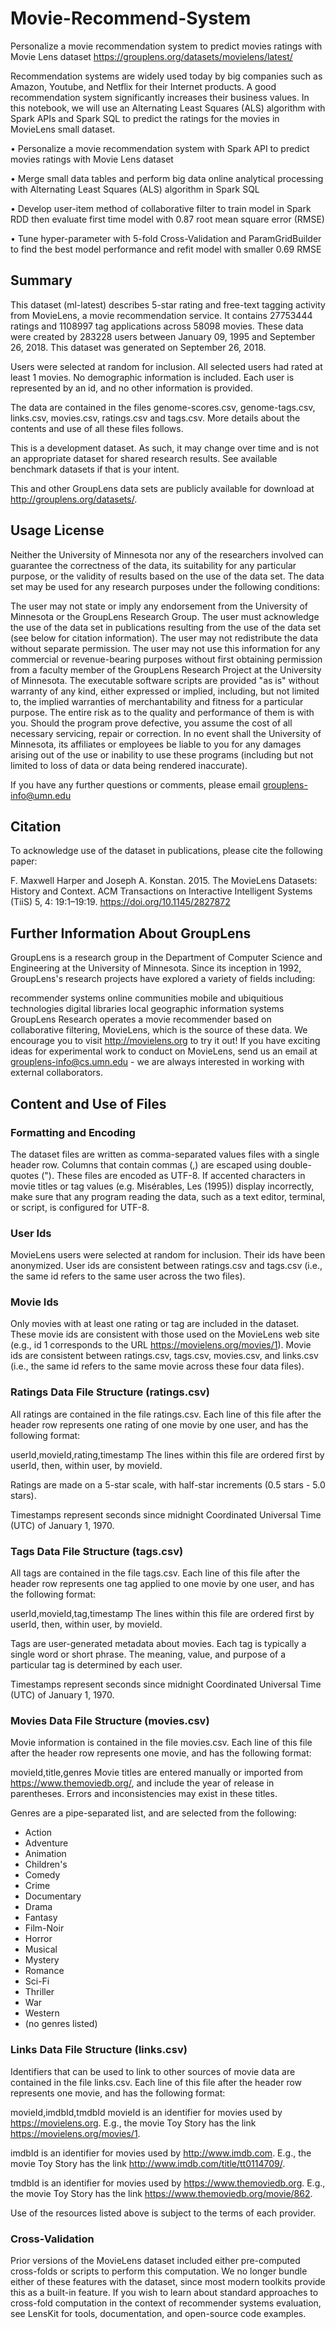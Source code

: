 # Movie-Recommend-System
Personalize a movie recommendation system to predict movies ratings with Movie Lens dataset 
https://grouplens.org/datasets/movielens/latest/


Recommendation systems are widely used today by big companies such as Amazon, Youtube, and Netflix for their Internet products. A good recommendation system significantly increases their business values. In this notebook, we will use an Alternating Least Squares (ALS) algorithm with Spark APIs and Spark SQL to predict the ratings for the movies in MovieLens small dataset.

•	Personalize a movie recommendation system with Spark API to predict movies ratings with Movie Lens dataset 

•	Merge small data tables and perform big data online analytical processing with Alternating Least Squares (ALS) algorithm in Spark SQL

•	Develop user-item method of collaborative filter to train model in Spark RDD then evaluate first time model with 0.87 root mean square error (RMSE)

•	Tune hyper-parameter with 5-fold Cross-Validation and ParamGridBuilder to find the best model performance and refit model with smaller 0.69 RMSE

## Summary

This dataset (ml-latest) describes 5-star rating and free-text tagging activity from MovieLens, a movie recommendation service. It contains 27753444 ratings and 1108997 tag applications across 58098 movies. These data were created by 283228 users between January 09, 1995 and September 26, 2018. This dataset was generated on September 26, 2018.

Users were selected at random for inclusion. All selected users had rated at least 1 movies. No demographic information is included. Each user is represented by an id, and no other information is provided.

The data are contained in the files genome-scores.csv, genome-tags.csv, links.csv, movies.csv, ratings.csv and tags.csv. More details about the contents and use of all these files follows.

This is a development dataset. As such, it may change over time and is not an appropriate dataset for shared research results. See available benchmark datasets if that is your intent.

This and other GroupLens data sets are publicly available for download at http://grouplens.org/datasets/.

## Usage License

Neither the University of Minnesota nor any of the researchers involved can guarantee the correctness of the data, its suitability for any particular purpose, or the validity of results based on the use of the data set. The data set may be used for any research purposes under the following conditions:

The user may not state or imply any endorsement from the University of Minnesota or the GroupLens Research Group.
The user must acknowledge the use of the data set in publications resulting from the use of the data set (see below for citation information).
The user may not redistribute the data without separate permission.
The user may not use this information for any commercial or revenue-bearing purposes without first obtaining permission from a faculty member of the GroupLens Research Project at the University of Minnesota.
The executable software scripts are provided "as is" without warranty of any kind, either expressed or implied, including, but not limited to, the implied warranties of merchantability and fitness for a particular purpose. The entire risk as to the quality and performance of them is with you. Should the program prove defective, you assume the cost of all necessary servicing, repair or correction.
In no event shall the University of Minnesota, its affiliates or employees be liable to you for any damages arising out of the use or inability to use these programs (including but not limited to loss of data or data being rendered inaccurate).

If you have any further questions or comments, please email grouplens-info@umn.edu

## Citation

To acknowledge use of the dataset in publications, please cite the following paper:

F. Maxwell Harper and Joseph A. Konstan. 2015. The MovieLens Datasets: History and Context. ACM Transactions on Interactive Intelligent Systems (TiiS) 5, 4: 19:1–19:19. https://doi.org/10.1145/2827872

## Further Information About GroupLens

GroupLens is a research group in the Department of Computer Science and Engineering at the University of Minnesota. Since its inception in 1992, GroupLens's research projects have explored a variety of fields including:

recommender systems
online communities
mobile and ubiquitious technologies
digital libraries
local geographic information systems
GroupLens Research operates a movie recommender based on collaborative filtering, MovieLens, which is the source of these data. We encourage you to visit http://movielens.org to try it out! If you have exciting ideas for experimental work to conduct on MovieLens, send us an email at grouplens-info@cs.umn.edu - we are always interested in working with external collaborators.

## Content and Use of Files

### Formatting and Encoding

The dataset files are written as comma-separated values files with a single header row. Columns that contain commas (,) are escaped using double-quotes ("). These files are encoded as UTF-8. If accented characters in movie titles or tag values (e.g. Misérables, Les (1995)) display incorrectly, make sure that any program reading the data, such as a text editor, terminal, or script, is configured for UTF-8.

### User Ids

MovieLens users were selected at random for inclusion. Their ids have been anonymized. User ids are consistent between ratings.csv and tags.csv (i.e., the same id refers to the same user across the two files).

### Movie Ids

Only movies with at least one rating or tag are included in the dataset. These movie ids are consistent with those used on the MovieLens web site (e.g., id 1 corresponds to the URL https://movielens.org/movies/1). Movie ids are consistent between ratings.csv, tags.csv, movies.csv, and links.csv (i.e., the same id refers to the same movie across these four data files).

### Ratings Data File Structure (ratings.csv)

All ratings are contained in the file ratings.csv. Each line of this file after the header row represents one rating of one movie by one user, and has the following format:

userId,movieId,rating,timestamp
The lines within this file are ordered first by userId, then, within user, by movieId.

Ratings are made on a 5-star scale, with half-star increments (0.5 stars - 5.0 stars).

Timestamps represent seconds since midnight Coordinated Universal Time (UTC) of January 1, 1970.

### Tags Data File Structure (tags.csv)

All tags are contained in the file tags.csv. Each line of this file after the header row represents one tag applied to one movie by one user, and has the following format:

userId,movieId,tag,timestamp
The lines within this file are ordered first by userId, then, within user, by movieId.

Tags are user-generated metadata about movies. Each tag is typically a single word or short phrase. The meaning, value, and purpose of a particular tag is determined by each user.

Timestamps represent seconds since midnight Coordinated Universal Time (UTC) of January 1, 1970.

### Movies Data File Structure (movies.csv)

Movie information is contained in the file movies.csv. Each line of this file after the header row represents one movie, and has the following format:

movieId,title,genres
Movie titles are entered manually or imported from https://www.themoviedb.org/, and include the year of release in parentheses. Errors and inconsistencies may exist in these titles.

Genres are a pipe-separated list, and are selected from the following:

* Action
* Adventure
* Animation
* Children's
* Comedy
* Crime
* Documentary
* Drama
* Fantasy
* Film-Noir
* Horror
* Musical
* Mystery
* Romance
* Sci-Fi
* Thriller
* War
* Western
* (no genres listed)


### Links Data File Structure (links.csv)

Identifiers that can be used to link to other sources of movie data are contained in the file links.csv. Each line of this file after the header row represents one movie, and has the following format:

movieId,imdbId,tmdbId
movieId is an identifier for movies used by https://movielens.org. E.g., the movie Toy Story has the link https://movielens.org/movies/1.

imdbId is an identifier for movies used by http://www.imdb.com. E.g., the movie Toy Story has the link http://www.imdb.com/title/tt0114709/.

tmdbId is an identifier for movies used by https://www.themoviedb.org. E.g., the movie Toy Story has the link https://www.themoviedb.org/movie/862.

Use of the resources listed above is subject to the terms of each provider.


### Cross-Validation

Prior versions of the MovieLens dataset included either pre-computed cross-folds or scripts to perform this computation. We no longer bundle either of these features with the dataset, since most modern toolkits provide this as a built-in feature. If you wish to learn about standard approaches to cross-fold computation in the context of recommender systems evaluation, see LensKit for tools, documentation, and open-source code examples.

